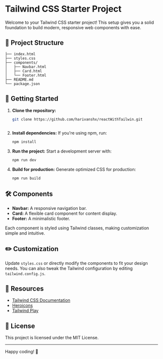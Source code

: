 # Tailwind CSS Starter Project

Welcome to your Tailwind CSS starter project! This setup gives you a solid foundation to build modern, responsive web components with ease.

## 📂 Project Structure

```
├── index.html
├── styles.css
├── components/
│   ├── Navbar.html
│   ├── Card.html
│   └── Footer.html
├── README.md
└── package.json
```

## 🚀 Getting Started

1. **Clone the repository:**
   ```bash
   git clone https://github.com/harivanshx/reactWithTailwin.git
  
   ```

2. **Install dependencies:**
   If you're using npm, run:
   ```bash
   npm install
   ```

3. **Run the project:**
   Start a development server with:
   ```bash
   npm run dev
   ```

4. **Build for production:**
   Generate optimized CSS for production:
   ```bash
   npm run build
   ```

## 🛠️ Components

- **Navbar:** A responsive navigation bar.
- **Card:** A flexible card component for content display.
- **Footer:** A minimalistic footer.

Each component is styled using Tailwind classes, making customization simple and intuitive.

## ✏️ Customization

Update `styles.css` or directly modify the components to fit your design needs. You can also tweak the Tailwind configuration by editing `tailwind.config.js`.

## 📘 Resources

- [Tailwind CSS Documentation](https://tailwindcss.com/docs)
- [Heroicons](https://heroicons.com)
- [Tailwind Play](https://play.tailwindcss.com)

## 📜 License

This project is licensed under the MIT License.

---

Happy coding! 🎯

